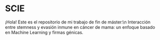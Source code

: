 # SCIE
¡Hola! Este es el repositorio de mi trabajo de fin de máster:\n 
Interacción entre stemness y evasión inmune en cáncer de mama: un enfoque basado en Machine Learning y firmas génicas.
